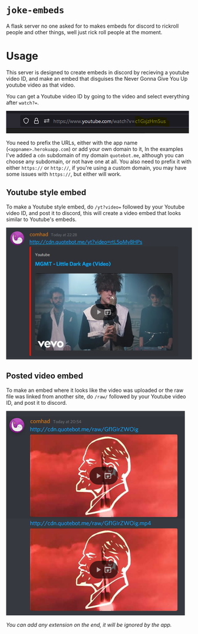 # `joke-embeds`
A flask server no one asked for to makes embeds for discord to rickroll people and other things, well just rick roll people at the moment.

# Usage
This server is designed to create embeds in discord by recieving a youtube video ID, and make an embed that disguises the Never Gonna Give You Up youtube video as that video.

You can get a Youtube video ID by going to the video and select everything after `watch?=`.

![A youtube video ID being highlighted](https://github.com/comhad/joke-embeds/blob/main/media/youtube_id.PNG?raw=true)

You need to prefix the URLs, either with the app name (`<appname>.herokuapp.com`) or add your own domain to it, In the examples I've added a `cdn` subdomain of my domain `quotebot.me`, although you can choose any subdomain, or not have one at all. You also need to prefix it with either `https://` or `http://`, if you're using a custom domain, you may have some issues with `https://`, but either will work.

## Youtube style embed
To make a Youtube style embed, do `/yt?video=` followed by your Youtube video ID, and post it to discord, this will create a video embed that looks similar to Youtube's embeds.

![An embed similar to youtube](https://github.com/comhad/joke-embeds/blob/main/media/rickroll1.PNG?raw=true)

## Posted video embed
To make an embed where it looks like the video was uploaded or the raw file was linked from another site, do `/raw/` followed by your Youtube video ID, and post it to discord.

![An embed similar to uploaded videos](https://github.com/comhad/joke-embeds/blob/main/media/rickroll2.PNG?raw=true)

*You can add any extension on the end, it will be ignored by the app.*